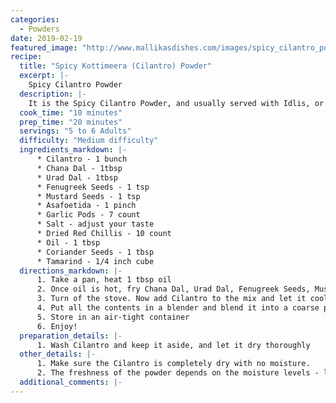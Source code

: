 ```yaml
--- 
categories: 
  - Powders
date: 2019-02-19
featured_image: "http://www.mallikasdishes.com/images/spicy_cilantro_powder.jpg"
recipe:
  title: "Spicy Kottimeera (Cilantro) Powder"
  excerpt: |-
    Spicy Cilantro Powder
  description: |-
    It is the Spicy Cilantro Powder, and usually served with Idlis, or Rotis.
  cook_time: "10 minutes"
  prep_time: "20 minutes"
  servings: "5 to 6 Adults"
  difficulty: "Medium difficulty"
  ingredients_markdown: |-
      * Cilantro - 1 bunch
      * Chana Dal - 1tbsp
      * Urad Dal - 1tbsp
      * Fenugreek Seeds - 1 tsp
      * Mustard Seeds - 1 tsp
      * Asafoetida - 1 pinch
      * Garlic Pods - 7 count
      * Salt - adjust your taste
      * Dried Red Chillis - 10 count
      * Oil - 1 tbsp
      * Coriander Seeds - 1 tbsp
      * Tamarind - 1/4 inch cube
  directions_markdown: |-
      1. Take a pan, heat 1 tbsp oil
      2. Once oil is hot, fry Chana Dal, Urad Dal, Fenugreek Seeds, Mustard Seeds, Asafoetida, Garlic Pods, and Red Chillis under medium flame 
      3. Turn of the stove. Now add Cilantro to the mix and let it cool.
      4. Put all the contents in a blender and blend it into a coarse powder.
      5. Store in an air-tight container
      6. Enjoy!
  preparation_details: |-
      1. Wash Cilantro and keep it aside, and let it dry thoroughly
  other_details: |-
      1. Make sure the Cilantro is completely dry with no moisture.
      2. The freshness of the powder depends on the moisture levels - less moisture stays fresh longer!
  additional_comments: |-
---
```

